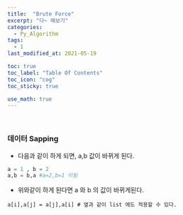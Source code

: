 ```yaml
---
title:  "Brute Force"
excerpt: "다~ 해보기"
categories:
  - Py_Algorithm
tags:
  - 1
last_modified_at: 2021-05-19

toc: true
toc_label: "Table Of Contents"
toc_icon: "cog"
toc_sticky: true

use_math: true
---
```


<br>

### 데이터 Sapping

- 다음과 같이 하게 되면, a,b 값이 바뀌게 된다.

```python
a = 1 , b = 2
a,b = b,a #a=2,b=1 이됨
```

- 위와같이 하게 된다면 a 와  b 의 값이 바뀌게된다. 

```
a[i],a[j] = a[j],a[i] # 옆과 같이 list 에도 적용할 수 있다. 
```

